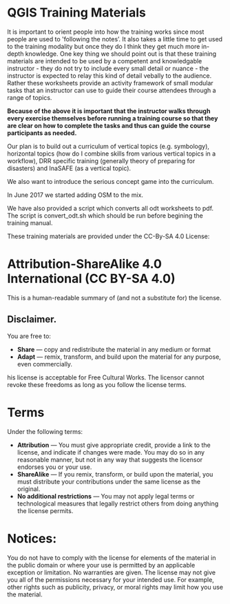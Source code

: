 # QGIS Training Materials

It is important to orient people into how the training works since most people are used to 'following the notes’. It also takes a little time to get used to the training modality but once they do I think they get much more in-depth knowledge. One key thing we should point out is that these training materials are intended to be used by a competent and knowledgable instructor - they do not try to include every small detail or nuance - the instructor is expected to relay this kind of detail vebally to the audience. Rather these worksheets provide an activity framework of small modular tasks that an instructor can use to guide their course attendees through a range of topics.

**Because of the above it is important that the instructor walks through every exercise themselves before running a training course so that they are clear on how to complete the tasks and thus can guide the course participants as needed.**

Our plan is to build out a curriculum of vertical topics (e.g. symbology), horizontal topics (how do I combine skills from various vertical topics in a workflow), DRR specific training (generally theory of preparing for disasters) and InaSAFE (as a vertical topic).

We also want to introduce the serious concept game into the curriculum.

In June 2017 we started adding OSM to the mix.

We have also provided a script which converts all odt worksheets to pdf. The script is convert_odt.sh which should be run before begining the training manual.

These training materials are provided under the CC-By-SA 4.0 License:

# Attribution-ShareAlike 4.0 International (CC BY-SA 4.0)

This is a human-readable summary of (and not a substitute for) the license. 

## Disclaimer.

You are free to:

* **Share** — copy and redistribute the material in any medium or format
* **Adapt** — remix, transform, and build upon the material for any purpose, even commercially.

his license is acceptable for Free Cultural Works. The licensor cannot revoke these freedoms as long as you follow the license terms.

# Terms

Under the following terms:

* **Attribution** — You must give appropriate credit, provide a link to the license, and indicate if changes were made. You may do so in any reasonable manner, but not in any way that suggests the licensor endorses you or your use.
* **ShareAlike** — If you remix, transform, or build upon the material, you must distribute your contributions under the same license as the original.
* **No additional restrictions** — You may not apply legal terms or technological measures that legally restrict others from doing anything the license permits.

# Notices:

You do not have to comply with the license for elements of the material in the public domain or where your use is permitted by an applicable exception or limitation. No warranties are given. The license may not give you all of the permissions necessary for your intended use. For example, other rights such as publicity, privacy, or moral rights may limit how you use the material.
